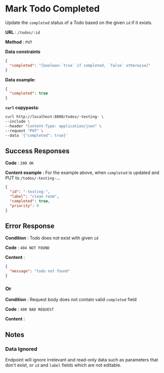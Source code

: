 # Mark Todo Completed

Update the `completed` status of a Todo based on the given `id` if it exists.

**URL** : `/todos/:id`

**Method** : `PUT`

**Data constraints**

```json
{
  "completed": "[boolean—`true` if completed, `false` otherwise]"
}
```

**Data example**:

```json
{
  "completed": true
}
```

**`curl` copypasta**:

```sh
curl http://localhost:8080/todos/-testing- \
--include \
--header "Content-Type: application/json" \
--request "PUT" \
--data '{"completed": true}'
```

## Success Responses

**Code** : `200 OK`

**Content example** : For the example above, when `completed` is updated and
PUT to `/todos/-testing-`...

```json
{
  "id": "-testing-",
  "label": "clean room",
  "completed": true,
  "priority": 0
}
```

## Error Response

**Condition** : Todo does not exist with given `id`

**Code** : `404 NOT FOUND`

**Content** :

```json
{
  "message": "todo not found"
}
```

### Or

**Condition** : Request body does not contain valid `completed` field

**Code** : `400 BAD REQUEST`

**Content** :

## Notes

### Data Ignored

Endpoint will ignore irrelevant and read-only data such as parameters that
don't exist, or `id` and `label` fields which are not editable.
